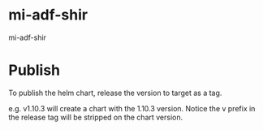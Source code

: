 # mi-adf-shir
mi-adf-shir


# Publish

To publish the helm chart, release the version to target as a tag.

e.g. v1.10.3 will create a chart with the 1.10.3 version. Notice the v prefix in the release tag will be stripped on the chart version.
